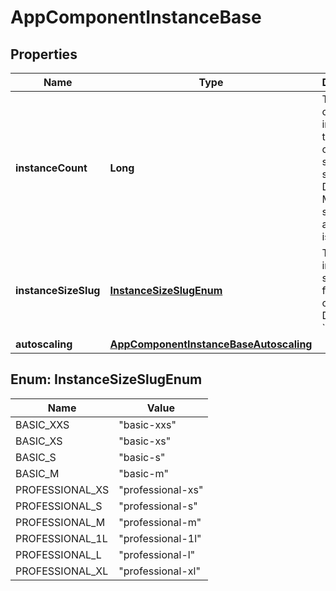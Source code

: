 

# AppComponentInstanceBase


## Properties

| Name | Type | Description | Notes |
|------------ | ------------- | ------------- | -------------|
|**instanceCount** | **Long** | The amount of instances that this component should be scaled to. Default: 1. Must not be set if autoscaling is used. |  [optional] |
|**instanceSizeSlug** | [**InstanceSizeSlugEnum**](#InstanceSizeSlugEnum) | The instance size to use for this component. Default: &#x60;basic-xxs&#x60; |  [optional] |
|**autoscaling** | [**AppComponentInstanceBaseAutoscaling**](AppComponentInstanceBaseAutoscaling.md) |  |  [optional] |



## Enum: InstanceSizeSlugEnum

| Name | Value |
|---- | -----|
| BASIC_XXS | &quot;basic-xxs&quot; |
| BASIC_XS | &quot;basic-xs&quot; |
| BASIC_S | &quot;basic-s&quot; |
| BASIC_M | &quot;basic-m&quot; |
| PROFESSIONAL_XS | &quot;professional-xs&quot; |
| PROFESSIONAL_S | &quot;professional-s&quot; |
| PROFESSIONAL_M | &quot;professional-m&quot; |
| PROFESSIONAL_1L | &quot;professional-1l&quot; |
| PROFESSIONAL_L | &quot;professional-l&quot; |
| PROFESSIONAL_XL | &quot;professional-xl&quot; |



